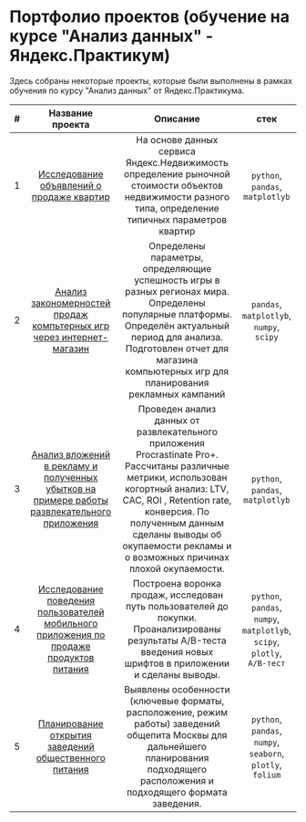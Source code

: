 # Портфолио проектов (обучение на курсе "Анализ данных" - Яндекс.Практикум)

Здесь собраны некоторые проекты, которые были выполнены в рамках обучения по курсу "Анализ данных" от Яндекс.Практикума.

| # | Название проекта | Описание | стек |
|:-------------:|:--------------------:|:----------------------:|:----------------------:|
| 1 | [Исследование объявлений о продаже квартир](https://github.com/MaratPshikhachev/repo_example_projects_of_Yandex.Practicum-data_analyst/blob/main/analysis_estate/analysis_estate_SPb.ipynb) |На основе данных сервиса Яндекс.Недвижимость определение рыночной стоимости объектов недвижимости разного типа, определение типичных параметров квартир | `python`, `pandas`, `matplotlyb`|
| 2 | [Анализ закономерностей продаж компьтерных игр через интернет-магазин](https://github.com/MaratPshikhachev/repo_example_projects_of_Yandex.Practicum-data_analyst/blob/main/analysis_games/analysis_games.ipynb) | Определены параметры, определяющие успешность игры в разных регионах мира. Определены популярные платформы. Определён актуальный период для анализа. Подготовлен отчет для магазина компьютерных игр для планирования рекламных кампаний| `pandas`, `matplotlyb`, `numpy`, `scipy`|
| 3 | [Анализ вложений в рекламу и полученных убытков на примере работы развлекательного приложения](https://github.com/MaratPshikhachev/repo_example_projects_of_Yandex.Practicum-data_analyst/blob/main/analysis_entertaining%20_app/analysis_entertaining%20_app.ipynb) | Проведен анализ данных от развлекательного приложения Procrastinate Pro+. Рассчитаны различные метрики, использован когортный анализ: LTV, CAC, ROI , Retention rate, конверсия. По полученным данным сделаны выводы об окупаемости рекламы и о возможных причинах плохой окупаемости. | `python`, `pandas`, `matplotlyb`|
| 4 | [Исследование поведения пользователей мобильного приложения по продаже продуктов питания](https://github.com/MaratPshikhachev/repo_example_projects_of_Yandex.Practicum-data_analyst/blob/main/mobile_app_user_behavior/mobile_app_user_behavior.ipynb) | Построена воронка продаж, исследован путь пользователей до покупки. Проанализированы результаты A/B-теста введения новых шрифтов в приложении и сделаны выводы. | `python`, `pandas`, `numpy`, `matplotlyb`, `scipy`, `plotly`, `A/B-тест`|
| 5 | [Планирование открытия заведений общественного питания](https://github.com/MaratPshikhachev/repo_example_projects_of_Yandex.Practicum-data_analyst/blob/main/planning_of_catering/planning_of_catering.ipynb) | Выявлены особенности (ключевые форматы, расположение, режим работы) заведений общепита Москвы для дальнейшего планирования подходящего расположения и подходящего формата заведения. | `python`, `pandas`, `numpy`, `seaborn`, `plotly`, `folium` |
